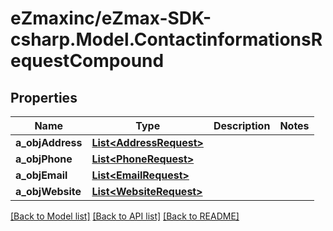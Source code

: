 
# eZmaxinc/eZmax-SDK-csharp.Model.ContactinformationsRequestCompound

## Properties

Name | Type | Description | Notes
------------ | ------------- | ------------- | -------------
**a_objAddress** | [**List&lt;AddressRequest&gt;**](AddressRequest.md) |  | 
**a_objPhone** | [**List&lt;PhoneRequest&gt;**](PhoneRequest.md) |  | 
**a_objEmail** | [**List&lt;EmailRequest&gt;**](EmailRequest.md) |  | 
**a_objWebsite** | [**List&lt;WebsiteRequest&gt;**](WebsiteRequest.md) |  | 

[[Back to Model list]](../README.md#documentation-for-models)
[[Back to API list]](../README.md#documentation-for-api-endpoints)
[[Back to README]](../README.md)

